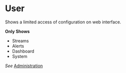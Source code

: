# User

Shows a limited access of configuration on web interface. 

**Only Shows**

* Streams
* Alerts
* Dashboard
* System

*See* [Administration](https://git.fligno.com/reth.bagares/test/blob/master/graylogs-docs/administration.md) 